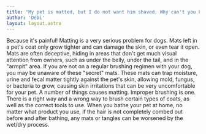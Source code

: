 ```yaml
---
title: "My pet is matted, but I do not want him shaved. Why can't you brush him out?"
author: 'Debi'
layout: layout.astro
---
```


Because it's painful! Matting is a very serious problem for dogs.
Mats left in a pet's coat only grow tighter and can damage the skin,
or even tear it open. Mats are often deceptive, hiding in areas that
don't get much visual attention from owners, such as under the belly,
under the tail, and in the "armpit" area.
If you are not on a regular brushing regimen with your dog,
you may be unaware of these "secret" mats. These mats can trap moisture,
urine and fecal matter tightly against the pet's skin, allowing mold, fungus,
or bacteria to grow, causing skin irritations that can be very uncomfortable
for your pet. A number of things causes matting. Improper brushing is one.
There is a right way and a wrong way to brush certain types of coats,
as well as the correct tools to use. When you bathe your pet at home,
no matter what product you use, if the hair is not completely combed out
before and after bathing, any mats or tangles can be worsened by the wet/dry process.
